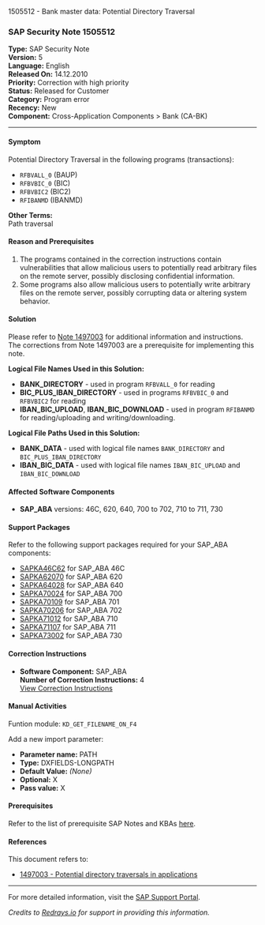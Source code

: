 1505512 - Bank master data: Potential Directory Traversal

### SAP Security Note 1505512

**Type:** SAP Security Note  
**Version:** 5  
**Language:** English  
**Released On:** 14.12.2010  
**Priority:** Correction with high priority  
**Status:** Released for Customer  
**Category:** Program error  
**Recency:** New  
**Component:** Cross-Application Components > Bank (CA-BK)

---

#### **Symptom**
Potential Directory Traversal in the following programs (transactions):
- `RFBVALL_0` (BAUP)
- `RFBVBIC_0` (BIC)
- `RFBVBIC2` (BIC2)
- `RFIBANMD` (IBANMD)

**Other Terms:**  
Path traversal

#### **Reason and Prerequisites**
1. The programs contained in the correction instructions contain vulnerabilities that allow malicious users to potentially read arbitrary files on the remote server, possibly disclosing confidential information.
2. Some programs also allow malicious users to potentially write arbitrary files on the remote server, possibly corrupting data or altering system behavior.

#### **Solution**
Please refer to [Note 1497003](https://me.sap.com/notes/1497003) for additional information and instructions. The corrections from Note 1497003 are a prerequisite for implementing this note.

**Logical File Names Used in this Solution:**
- **BANK_DIRECTORY** - used in program `RFBVALL_0` for reading
- **BIC_PLUS_IBAN_DIRECTORY** - used in programs `RFBVBIC_0` and `RFBVBIC2` for reading
- **IBAN_BIC_UPLOAD**, **IBAN_BIC_DOWNLOAD** - used in program `RFIBANMD` for reading/uploading and writing/downloading.

**Logical File Paths Used in this Solution:**
- **BANK_DATA** - used with logical file names `BANK_DIRECTORY` and `BIC_PLUS_IBAN_DIRECTORY`
- **IBAN_BIC_DATA** - used with logical file names `IBAN_BIC_UPLOAD` and `IBAN_BIC_DOWNLOAD`

#### **Affected Software Components**
- **SAP_ABA** versions: 46C, 620, 640, 700 to 702, 710 to 711, 730

#### **Support Packages**
Refer to the following support packages required for your SAP_ABA components:
- [SAPKA46C62](https://me.sap.com/supportpackage/SAPKA46C62) for SAP_ABA 46C
- [SAPKA62070](https://me.sap.com/supportpackage/SAPKA62070) for SAP_ABA 620
- [SAPKA64028](https://me.sap.com/supportpackage/SAPKA64028) for SAP_ABA 640
- [SAPKA70024](https://me.sap.com/supportpackage/SAPKA70024) for SAP_ABA 700
- [SAPKA70109](https://me.sap.com/supportpackage/SAPKA70109) for SAP_ABA 701
- [SAPKA70206](https://me.sap.com/supportpackage/SAPKA70206) for SAP_ABA 702
- [SAPKA71012](https://me.sap.com/supportpackage/SAPKA71012) for SAP_ABA 710
- [SAPKA71107](https://me.sap.com/supportpackage/SAPKA71107) for SAP_ABA 711
- [SAPKA73002](https://me.sap.com/supportpackage/SAPKA73002) for SAP_ABA 730

#### **Correction Instructions**
- **Software Component:** SAP_ABA  
  **Number of Correction Instructions:** 4  
  [View Correction Instructions](https://me.sap.com/corrins/0001505512/44)

#### **Manual Activities**
Funtion module: `KD_GET_FILENAME_ON_F4`

Add a new import parameter:
- **Parameter name:** PATH
- **Type:** DXFIELDS-LONGPATH
- **Default Value:** *(None)*
- **Optional:** X
- **Pass value:** X

#### **Prerequisites**
Refer to the list of prerequisite SAP Notes and KBAs [here](https://me.sap.com/notes/1505512/preconditions).

#### **References**
This document refers to:
- [1497003 - Potential directory traversals in applications](https://me.sap.com/notes/1497003)

---

For more detailed information, visit the [SAP Support Portal](https://me.sap.com/notes/1505512).

*Credits to [Redrays.io](https://redrays.io) for support in providing this information.*